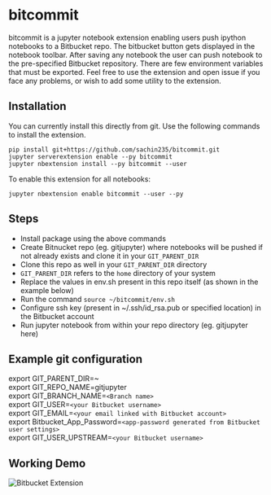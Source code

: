 # bitcommit

bitcommit is a jupyter notebook extension enabling users push ipython notebooks to a Bitbucket repo.
The bitbucket button gets displayed in the notebook toolbar. After saving any notebook
the user can push notebook to the pre-specified Bitbucket repository. There are few
environment variables that must be exported. 
Feel free to use the extension and open issue if you face any problems, or wish to add some utility to the extension.

## Installation

You can currently install this directly from git. 
Use the following commands to install the extension.

```
pip install git+https://github.com/sachin235/bitcommit.git
jupyter serverextension enable --py bitcommit
jupyter nbextension install --py bitcommit --user

```

To enable this extension for all notebooks:

```
jupyter nbextension enable bitcommit --user --py 

```


## Steps

* Install package using the above commands
* Create Bitnucket repo (eg. gitjupyter) where notebooks will be pushed if not already exists and clone it in your `GIT_PARENT_DIR`
* Clone this repo as well in your `GIT_PARENT_DIR` directory
* `GIT_PARENT_DIR` refers to the `home` directory of your system
* Replace the values in env.sh present in this repo itself (as shown in the example below)
* Run the command `source ~/bitcommit/env.sh`
* Configure ssh key (present in ~/.ssh/id_rsa.pub or specified location) in the Bitbucket account
* Run jupyter notebook from within your repo directory (eg. gitjupyter here)


## Example git configuration
export GIT_PARENT_DIR=~ <br />
export GIT_REPO_NAME=gitjupyter <br />
export GIT_BRANCH_NAME=`<Branch name>` <br />
export GIT_USER=`<your Bitbucket username>` <br />
export GIT_EMAIL=`<your email linked with Bitbucket account>` <br />
export Bitbucket_App_Password=`<app-password generated from Bitbucket user settings>` <br />
export GIT_USER_UPSTREAM=`<your Bitbucket username>` <br />


## Working Demo

![Bitbucket Extension](https://user-images.githubusercontent.com/32926581/84199488-e4f72180-aac2-11ea-975f-706482b662ac.gif)

